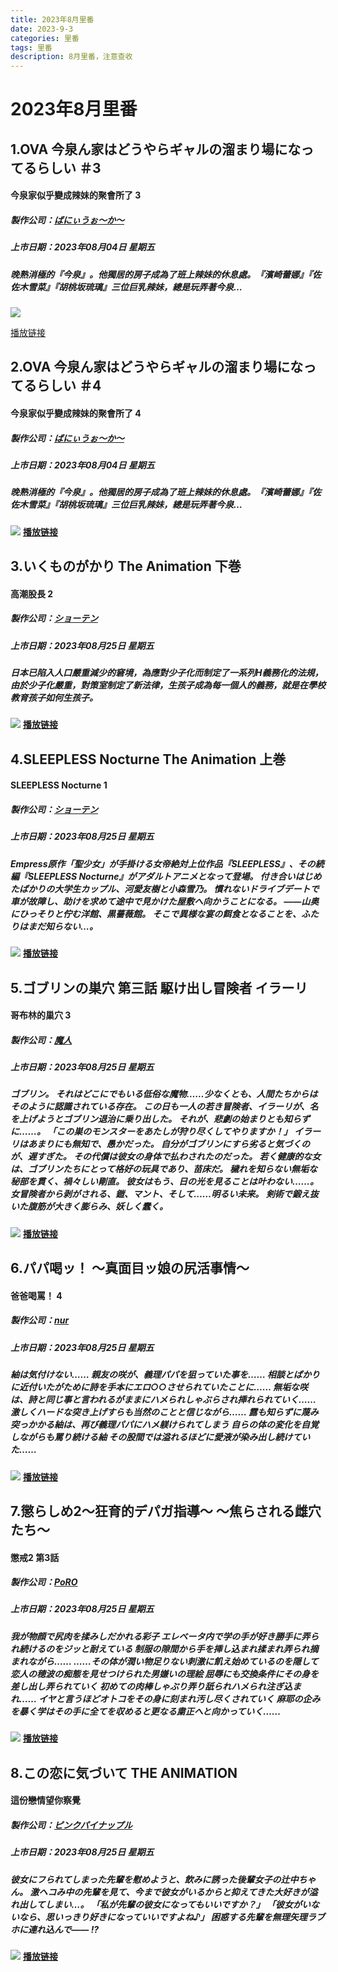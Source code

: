 ```yaml
---
title: 2023年8月里番
date: 2023-9-3
categories: 里番
tags: 里番
description: 8月里番，注意查收
---
```


# 2023年8月里番


## 1.OVA 今泉ん家はどうやらギャルの溜まり場になってるらしい ＃3

#### 今泉家似乎變成辣妹的聚會所了 3

##### 製作公司：[ばにぃうぉ～か～](https://hanime1.me/search?genre=裏番&brands[]=ばにぃうぉ～か～)

##### 上市日期：2023年08月04日 星期五

##### 晚熟消極的『今泉』。他獨居的房子成為了班上辣妹的休息處。『濱崎蕾娜』『佐佐木雪菜』『胡桃坂琉璃』三位巨乳辣妹，總是玩弄著今泉…

![](https://cdn.jsdelivr.net/gh/nmyo/pictures@main/newOVA%20%E4%BB%8A%E6%B3%89%E3%82%93%E5%AE%B6%E3%81%AF%E3%81%A9%E3%81%86%E3%82%84%E3%82%89%E3%82%AE%E3%83%A3%E3%83%AB%E3%81%AE%E6%BA%9C%E3%81%BE%E3%82%8A%E5%A0%B4%E3%81%AB%E3%81%AA%E3%81%A3%E3%81%A6%E3%82%8B%E3%82%89%E3%81%97%E3%81%84%20%EF%BC%833%20%5B%E4%B8%AD%E6%96%87%E5%AD%97%E5%B9%95%5D.png)

[播放链接](https://hanime1.me/watch?v=39810)

## 2.OVA 今泉ん家はどうやらギャルの溜まり場になってるらしい ＃4

#### 今泉家似乎變成辣妹的聚會所了 4

##### 製作公司：[ばにぃうぉ～か～](https://hanime1.me/search?genre=裏番&brands[]=ばにぃうぉ～か～)

##### 上市日期：2023年08月04日 星期五

##### 晚熟消極的『今泉』。他獨居的房子成為了班上辣妹的休息處。『濱崎蕾娜』『佐佐木雪菜』『胡桃坂琉璃』三位巨乳辣妹，總是玩弄著今泉…

![](https://cdn.jsdelivr.net/gh/nmyo/pictures@main/newOVA%20%E4%BB%8A%E6%B3%89%E3%82%93%E5%AE%B6%E3%81%AF%E3%81%A9%E3%81%86%E3%82%84%E3%82%89%E3%82%AE%E3%83%A3%E3%83%AB%E3%81%AE%E6%BA%9C%E3%81%BE%E3%82%8A%E5%A0%B4%E3%81%AB%E3%81%AA%E3%81%A3%E3%81%A6%E3%82%8B%E3%82%89%E3%81%97%E3%81%84%20%EF%BC%834%20%5B%E4%B8%AD%E6%96%87%E5%AD%97%E5%B9%95%5D.png)
**[播放链接](https://hanime1.me/watch?v=39811)**

## 3.いくものがかり The Animation 下巻

#### 高潮股長 2

##### 製作公司：[ショーテン](https://hanime1.me/search?genre=裏番&brands[]=ショーテン)

##### 上市日期：2023年08月25日 星期五

##### 日本已陷入人口嚴重減少的窘境，為應對少子化而制定了一系列H義務化的法規，由於少子化嚴重，對策室制定了新法律，生孩子成為每一個人的義務，就是在學校教育孩子如何生孩子。

![](https://cdn.jsdelivr.net/gh/nmyo/pictures@main/new%E3%81%84%E3%81%8F%E3%82%82%E3%81%AE%E3%81%8C%E3%81%8B%E3%82%8A%20The%20Animation%20%E4%B8%8B%E5%B7%BB%20%5B%E4%B8%AD%E6%96%87%E5%AD%97%E5%B9%95%5D.png)
**[播放链接](https://hanime1.me/watch?v=39542)**

## 4.SLEEPLESS Nocturne The Animation 上巻

#### SLEEPLESS Nocturne 1

##### 製作公司：[ショーテン](https://hanime1.me/search?genre=裏番&brands[]=ショーテン)

##### 上市日期：2023年08月25日 星期五

##### Empress原作「聖少女」が手掛ける女帝絶対上位作品『SLEEPLESS』、その続編『SLEEPLESS Nocturne』がアダルトアニメとなって登場。 付き合いはじめたばかりの大学生カップル、河愛友樹と小森雪乃。 慣れないドライブデートで車が故障し、助けを求めて途中で見かけた屋敷へ向かうことになる。 ――山奥にひっそりと佇む洋館、黒薔薇館。 そこで異様な宴の餌食となることを、ふたりはまだ知らない…。

![](https://cdn.jsdelivr.net/gh/nmyo/pictures@main/newSLEEPLESS%20Nocturne%20The%20Animation%20%E4%B8%8A%E5%B7%BB.png)
**[播放链接](https://hanime1.me/watch?v=39853)**

## 5.ゴブリンの巣穴 第三話 駆け出し冒険者 イラーリ

#### 哥布林的巢穴 3

##### 製作公司：[魔人](https://hanime1.me/search?genre=裏番&brands[]=魔人)

##### 上市日期：2023年08月25日 星期五

##### ゴブリン。 それはどこにでもいる低俗な魔物……少なくとも、人間たちからはそのように認識されている存在。 この日も一人の若き冒険者、イラーリが、名を上げようとゴブリン退治に乗り出した。 それが、悲劇の始まりとも知らずに……。 「この巣のモンスターをあたしが狩り尽くしてやりますか！」 イラーリはあまりにも無知で、愚かだった。 自分がゴブリンにすら劣ると気づくのが、遅すぎた。 その代償は彼女の身体で払わされたのだった。 若く健康的な女は、ゴブリンたちにとって格好の玩具であり、苗床だ。 穢れを知らない無垢な秘部を貫く、禍々しい剛直。 彼女はもう、日の光を見ることは叶わない……。 女冒険者から剥がされる、鎧、マント、そして……明るい未来。 剣術で鍛え抜いた腹筋が大きく膨らみ、妖しく蠢く。

![](https://cdn.jsdelivr.net/gh/nmyo/pictures@main/new%E3%82%B4%E3%83%96%E3%83%AA%E3%83%B3%E3%81%AE%E5%B7%A3%E7%A9%B4%20%E7%AC%AC%E4%B8%89%E8%A9%B1%20%E9%A7%86%E3%81%91%E5%87%BA%E3%81%97%E5%86%92%E9%99%BA%E8%80%85%20%E3%82%A4%E3%83%A9%E3%83%BC%E3%83%AA%20%5B%E4%B8%AD%E6%96%87%E5%AD%97%E5%B9%95%5D.png)
**[播放链接](https://hanime1.me/watch?v=39854)**

## 6.パパ喝ッ！ ～真面目ッ娘の尻活事情～

#### 爸爸喝罵！ 4

##### 製作公司：[nur](https://hanime1.me/search?genre=裏番&brands[]=nur)

##### 上市日期：2023年08月25日 星期五

##### 紬は気付けない…… 親友の咲が、義理パパを狙っていた事を…… 相談とばかりに近付いたがために詩を手本にエロ○○させられていたことに…… 無垢な咲は、詩と同じ事と言われるがままにハメられしゃぶらされ挿れられていく…… 激しくハードな突き上げすらも当然のことと信じながら…… 露も知らずに蔑み突っかかる紬は、再び義理パパにハメ躾けられてしまう 自らの体の変化を自覚しながらも罵り続ける紬 その股間では溢れるほどに愛液が染み出し続けていた……

![](https://cdn.jsdelivr.net/gh/nmyo/pictures@main/new%E3%83%91%E3%83%91%E5%96%9D%E3%83%83%EF%BC%81%20%EF%BD%9E%E7%9C%9F%E9%9D%A2%E7%9B%AE%E3%83%83%E5%A8%98%E3%81%AE%E5%B0%BB%E6%B4%BB%E4%BA%8B%E6%83%85%EF%BD%9E.png)
**[播放链接](https://hanime1.me/watch?v=39855)**

## 7.懲らしめ2～狂育的デパガ指導～ ～焦らされる雌穴たち～

#### 懲戒2 第3話

##### 製作公司：[PoRO](https://hanime1.me/search?genre=裏番&brands[]=PoRO)

##### 上市日期：2023年08月25日 星期五

##### 我が物顔で尻肉を揉みしだかれる彩子 エレベータ内で学の手が好き勝手に弄られ続けるのをジッと耐えている 制服の隙間から手を挿し込まれ揉まれ弄られ摘まれながら…… ……その体が潤い物足りない刺激に飢え始めているのを隠して 恋人の穂波の痴態を見せつけられた男嫌いの理絵 屈辱にも交換条件にその身を差し出し弄られていく 初めての肉棒しゃぶり弄り舐られハメられ注ぎ込まれ…… イヤと言うほどオトコをその身に刻まれ汚し尽くされていく 麻耶の企みを暴く学はその手に全てを収めると更なる粛正へと向かっていく……

![](https://cdn.jsdelivr.net/gh/nmyo/pictures@main/new%E6%87%B2%E3%82%89%E3%81%97%E3%82%812%EF%BD%9E%E7%8B%82%E8%82%B2%E7%9A%84%E3%83%87%E3%83%91%E3%82%AC%E6%8C%87%E5%B0%8E%EF%BD%9E%20%EF%BD%9E%E7%84%A6%E3%82%89%E3%81%95%E3%82%8C%E3%82%8B%E9%9B%8C%E7%A9%B4%E3%81%9F%E3%81%A1%EF%BD%9E%20%5B%E4%B8%AD%E6%96%87%E5%AD%97%E5%B9%95%5D.png)
**[播放链接](https://hanime1.me/watch?v=39856)**

## 8.この恋に気づいて THE ANIMATION

#### 這份戀情望你察覺

##### 製作公司：[ピンクパイナップル](https://hanime1.me/search?genre=裏番&brands[]=ピンクパイナップル)

##### 上市日期：2023年08月25日 星期五

##### 彼女にフられてしまった先輩を慰めようと、飲みに誘った後輩女子の辻中ちゃん。 激ヘコみ中の先輩を見て、今まで彼女がいるからと抑えてきた大好きが溢れ出してしまい…。 「私が先輩の彼女になってもいいですか？」 「彼女がいないなら、思いっきり好きになっていいですよね♪」 困惑する先輩を無理矢理ラブホに連れ込んで―― !?

![](https://cdn.jsdelivr.net/gh/nmyo/pictures@main/new%E3%81%93%E3%81%AE%E6%81%8B%E3%81%AB%E6%B0%97%E3%81%A5%E3%81%84%E3%81%A6%20THE%20ANIMATION%20%5B%E4%B8%AD%E6%96%87%E5%AD%97%E5%B9%95%5D.png)
**[播放链接](https://hanime1.me/watch?v=39857)**
